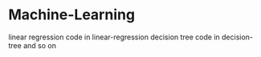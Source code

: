 # Machine-Learning

linear regression code in linear-regression
decision tree code in decision-tree 
and so on
